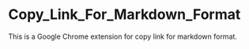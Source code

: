 # Copy_Link_For_Markdown_Format
This is a Google Chrome extension for copy link for markdown format.
